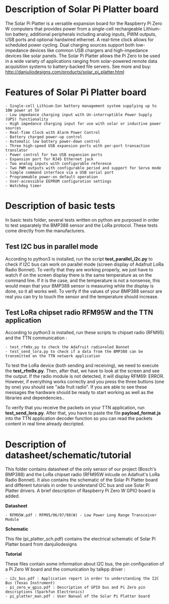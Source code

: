# Description of Solar Pi Platter board
The Solar Pi Platter is a versatile expansion board for the Raspberry Pi Zero W computers that provides power from a single-cell rechargeable Lithium-Ion battery, additional peripherals including analog inputs, PWM outputs, USB ports and optional hardwired ethernet. A real-time clock allows for scheduled power cycling. Dual charging sources support both low-impedance devices like common USB chargers and high-impedance devices like solar panels. The Solar Pi Platter allows the Pi Zero to be used in a wide variety of applications ranging from solar-powered remote data acquisition systems to battery-backed file servers. See more and buy: http://danjuliodesigns.com/products/solar_pi_platter.html

# Features of Solar Pi Platter board

    - Single-cell Lithium-Ion battery management system supplying up to 10W power at 5V
    - Low impedance charging input with Un-interruptible Power Supply (UPS) functionality
    - High impedance charging input for use with solar or inductive power sources
    - Real-Time Clock with Alarm Power Control
    - Battery charged power-up control
    - Automatic low battery power-down control
    - Three high-speed USB expansion ports with per-port transaction translator
    - Power control for two USB expansion ports
    - Expansion port for RJ45 Ethernet jack
    - Two analog inputs with configurable reference
    - Two PWM outputs with configurable period and support for Servo mode
    - Simple command interface via a USB serial port
    - Programmable power-on default operation
    - User-accessible EEPROM configuration settings
    - Watchdog timer

# Description of basic tests
In basic tests folder, several tests written on python are purposed in order to test separately the  BMP388 sensor and the LoRa protocol. These tests come directly from the manufacturers.

## Test I2C bus in parallel mode
According to python3 is installed, run the script **test_parallel_i2c.py** to check if I2C bus can work on parallel mode (screen display of Adafruit LoRa Radio Bonnet). To verify that they are working properly, we just have to watch if on the screen display there is the same temperature as on the command line. If it is the case, and the temperature is not a nonsense, this would mean that your BMP388 sensor is measuring while the display is done, so it all works well. To verify if the values of your BMP388 sensor are real you can try to touch the sensor and the temperature should increase.

## Test LoRa chipset radio RFM95W and the TTN application
According to python3 is installed, run these scripts to chipset radio (RFM95) and the TTN communication :
    
    - test_rfm9x.py to check the Adafruit radio+oled Bonnet
    - test_send_lora.py to check if a data from the BMP388 can be transmitted on the TTN network application

To test the LoRa device (both sending and receiving), we need to execute the **test_rfm9x.py**. Then, after that, we have to look at the screen and see the output. If the radio module is not detected, it will display RFM69: ERROR. However, if everything works correctly and you press the three buttons (one by one) you should see "ada fruit radio". If you are able to see these messages the hardware should be ready to start working as well as the libraries and dependencies..

To verify that you receive the packets on your TTN application, run **test_send_lora.py**. After that, you have to paste the file **payload_format.js** into the TTN application decoder function so you can read the packets content in real time already decripted.

# Description of datasheet/schematic/tutorial
This folder contains datasheet of the only sensor of our project (Bosch's BMP388) and the LoRa chipset radio (RFM95W inlcude on Adafruit's LoRa Radio Bonnet).
It also contains the schematic of the Solar Pi Platter board and different tutorials in order to understand I2C bus and use Solar Pi Platter drivers. A brief description of Raspberry Pi Zero W  GPIO board is added.

**Datasheet**

    - RFM95W.pdf : RFM95/96/97/98(W) - Low Power Long Range Transceiver Module

**Schematic**

This file (pi_platter_sch.pdf) contains the electrical schematic of Solar Pi Platter board from danjuliodesigns

**Tutorial**

These files contain some information about I2C bus, the pin configuration of a Pi Zero W board and the comunication by talkpp driver :

    - i2c_bus.pdf : Application report in order to understanding the I2C Bus (Texas Instrument)
    - pi_zero_w_gpio.pdf : Description of GPIO bus and Pi Zero pin descriptions (Sparkfun Electronics)
    - pi_platter_man.pdf : User Nanual of the Solar Pi Platter board